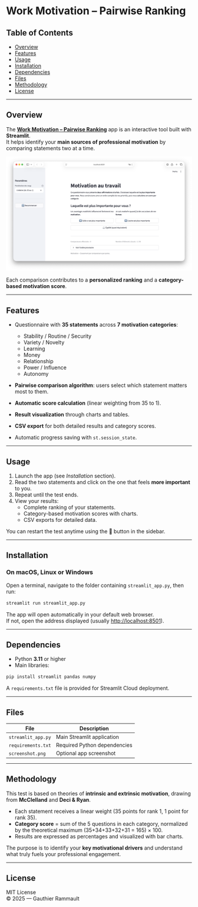 # Work Motivation – Pairwise Ranking

## Table of Contents

- [Overview](#overview)
- [Features](#features)
- [Usage](#usage)
- [Installation](#installation)
- [Dependencies](#dependencies)
- [Files](#files)
- [Methodology](#methodology)
- [License](#license)

---

## Overview

The **[Work Motivation – Pairwise Ranking](https://motivation-paires.streamlit.app)** app is an interactive tool built with **Streamlit**.  
It helps identify your **main sources of professional motivation** by comparing statements two at a time.

![screenshot](screenshot.png)

Each comparison contributes to a **personalized ranking** and a **category-based motivation score**.

---

## Features

- Questionnaire with **35 statements** across **7 motivation categories**:  
  - Stability / Routine / Security  
  - Variety / Novelty  
  - Learning  
  - Money  
  - Relationship  
  - Power / Influence  
  - Autonomy  

- **Pairwise comparison algorithm**: users select which statement matters most to them.  
- **Automatic score calculation** (linear weighting from 35 to 1).  
- **Result visualization** through charts and tables.  
- **CSV export** for both detailed results and category scores.  
- Automatic progress saving with `st.session_state`.

---

## Usage

1. Launch the app (see *Installation* section).  
2. Read the two statements and click on the one that feels **more important** to you.  
3. Repeat until the test ends.  
4. View your results:  
   - Complete ranking of your statements.  
   - Category-based motivation scores with charts.  
   - CSV exports for detailed data.

You can restart the test anytime using the 🔁 button in the sidebar.

---

## Installation

### On macOS, Linux or Windows

Open a terminal, navigate to the folder containing `streamlit_app.py`, then run:

```bash
streamlit run streamlit_app.py
```

The app will open automatically in your default web browser.  
If not, open the address displayed (usually [http://localhost:8501](http://localhost:8501)).

---

## Dependencies

- Python **3.11** or higher  
- Main libraries:

```bash
pip install streamlit pandas numpy
```

A `requirements.txt` file is provided for Streamlit Cloud deployment.

---

## Files

| File | Description |
|------|--------------|
| `streamlit_app.py` | Main Streamlit application |
| `requirements.txt` | Required Python dependencies |
| `screenshot.png` | Optional app screenshot |

---

## Methodology

This test is based on theories of **intrinsic and extrinsic motivation**, drawing from **McClelland** and **Deci & Ryan**.

- Each statement receives a linear weight (35 points for rank 1, 1 point for rank 35).  
- **Category score** = sum of the 5 questions in each category, normalized by the theoretical maximum (35+34+33+32+31 = 165) × 100.  
- Results are expressed as percentages and visualized with bar charts.

The purpose is to identify your **key motivational drivers** and understand what truly fuels your professional engagement.

---

## License

MIT License  
© 2025 — Gauthier Rammault

